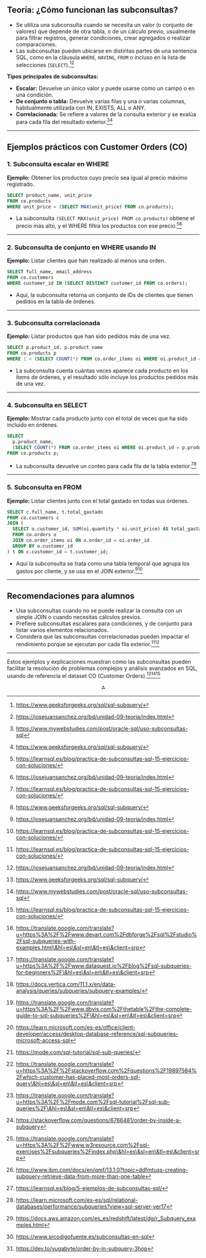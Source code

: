 ## Teoría: ¿Cómo funcionan las subconsultas?

- Se utiliza una subconsulta cuando se necesita un valor (o conjunto de valores) que depende de otra tabla, o de un cálculo previo, usualmente para filtrar registros, generar condiciones, crear agregados o realizar comparaciones.
- Las subconsultas pueden ubicarse en distintas partes de una sentencia SQL, como en la cláusula `WHERE`, `HAVING`, `FROM` o incluso en la lista de selecciones (`SELECT`).[^2][^1]

**Tipos principales de subconsultas:**

- **Escalar:** Devuelve un único valor y puede usarse como un campo o en una condición.
- **De conjunto o tabla:** Devuelve varias filas y una o varias columnas, habitualmente utilizada con IN, EXISTS, ALL o ANY.
- **Correlacionada:** Se refiere a valores de la consulta exterior y se evalúa para cada fila del resultado exterior.[^3][^2]

***

## Ejemplos prácticos con Customer Orders (CO)

### 1. Subconsulta escalar en WHERE

**Ejemplo:** Obtener los productos cuyo precio sea igual al precio máximo registrado.

```sql
SELECT product_name, unit_price
FROM co.products
WHERE unit_price = (SELECT MAX(unit_price) FROM co.products);
```

- La subconsulta `(SELECT MAX(unit_price) FROM co.products)` obtiene el precio más alto, y el WHERE filtra los productos con ese precio.[^4][^1]

***

### 2. Subconsulta de conjunto en WHERE usando IN

**Ejemplo:** Listar clientes que han realizado al menos una orden.

```sql
SELECT full_name, email_address
FROM co.customers
WHERE customer_id IN (SELECT DISTINCT customer_id FROM co.orders);
```

- Aquí, la subconsulta retorna un conjunto de IDs de clientes que tienen pedidos en la tabla de órdenes.

***

### 3. Subconsulta correlacionada

**Ejemplo:** Listar productos que han sido pedidos más de una vez.

```sql
SELECT p.product_id, p.product_name
FROM co.products p
WHERE 1 < (SELECT COUNT(*) FROM co.order_items oi WHERE oi.product_id = p.product_id);
```

- La subconsulta cuenta cuántas veces aparece cada producto en los ítems de órdenes, y el resultado sólo incluye los productos pedidos más de una vez.

***

### 4. Subconsulta en SELECT

**Ejemplo:** Mostrar cada producto junto con el total de veces que ha sido incluido en órdenes.

```sql
SELECT 
  p.product_name,
  (SELECT COUNT(*) FROM co.order_items oi WHERE oi.product_id = p.product_id) AS total_ordenes
FROM co.products p;
```

- La subconsulta devuelve un conteo para cada fila de la tabla exterior.[^4][^2]

***

### 5. Subconsulta en FROM

**Ejemplo:** Listar clientes junto con el total gastado en todas sus órdenes.

```sql
SELECT c.full_name, t.total_gastado
FROM co.customers c
JOIN (
  SELECT o.customer_id, SUM(oi.quantity * oi.unit_price) AS total_gastado
  FROM co.orders o
  JOIN co.order_items oi ON o.order_id = oi.order_id
  GROUP BY o.customer_id
) t ON c.customer_id = t.customer_id;
```

- Aquí la subconsulta se trata como una tabla temporal que agrupa los gastos por cliente, y se usa en el JOIN exterior.[^1][^4]

***

## Recomendaciones para alumnos

- Usa subconsultas cuando no se puede realizar la consulta con un simple JOIN o cuando necesitas cálculos previos.
- Prefiere subconsultas escalares para condiciones, y de conjunto para listar varios elementos relacionados.
- Considera que las subconsultas correlacionadas pueden impactar el rendimiento porque se ejecutan por cada fila exterior.[^4][^1]

***

Estos ejemplos y explicaciones muestran cómo las subconsultas pueden facilitar la resolución de problemas complejos y análisis avanzados en SQL, usando de referencia el dataset CO (Customer Orders).[^2][^3][^4]
<span style="display:none">[^10][^11][^12][^13][^14][^15][^16][^17][^18][^19][^20][^5][^6][^7][^8][^9]</span>

<div style="text-align: center">⁂</div>

[^1]: https://josejuansanchez.org/bd/unidad-09-teoria/index.html

[^2]: https://www.geeksforgeeks.org/sql/sql-subquery/

[^3]: https://www.mywebstudies.com/post/oracle-sql/uso-subconsultas-sql

[^4]: https://learnsql.es/blog/practica-de-subconsultas-sql-15-ejercicios-con-soluciones/

[^5]: https://learnsql.es/blog/5-ejemplos-de-subconsultas-sql/

[^6]: https://learn.microsoft.com/es-es/sql/relational-databases/performance/subqueries?view=sql-server-ver17

[^7]: https://docs.aws.amazon.com/es_es/redshift/latest/dg/r_Subquery_examples.html

[^8]: https://www.srcodigofuente.es/subconsultas-en-sql

[^9]: https://dev.to/yugabyte/order-by-in-subquery-3hop

[^10]: https://translate.google.com/translate?u=https%3A%2F%2Fwww.devart.com%2Fdbforge%2Fsql%2Fstudio%2Fsql-subqueries-with-examples.html\&hl=es\&sl=en\&tl=es\&client=srp

[^11]: https://translate.google.com/translate?u=https%3A%2F%2Fwww.dataquest.io%2Fblog%2Fsql-subqueries-for-beginners%2F\&hl=es\&sl=en\&tl=es\&client=srp

[^12]: https://docs.vertica.com/11.1.x/en/data-analysis/queries/subqueries/subquery-examples/

[^13]: https://translate.google.com/translate?u=https%3A%2F%2Fwww.dbvis.com%2Fthetable%2Fthe-complete-guide-to-sql-subqueries%2F\&hl=es\&sl=en\&tl=es\&client=srp

[^14]: https://learn.microsoft.com/es-es/office/client-developer/access/desktop-database-reference/sql-subqueries-microsoft-access-sql

[^15]: https://mode.com/sql-tutorial/sql-sub-queries/

[^16]: https://translate.google.com/translate?u=https%3A%2F%2Fstackoverflow.com%2Fquestions%2F19897584%2Fwhich-customer-has-placed-most-orders-sql-query\&hl=es\&sl=en\&tl=es\&client=srp

[^17]: https://translate.google.com/translate?u=https%3A%2F%2Fmode.com%2Fsql-tutorial%2Fsql-sub-queries%2F\&hl=es\&sl=en\&tl=es\&client=srp

[^18]: https://stackoverflow.com/questions/6766481/order-by-inside-a-subquery

[^19]: https://translate.google.com/translate?u=https%3A%2F%2Fwww.w3resource.com%2Fsql-exercises%2Fsubqueries%2Findex.php\&hl=es\&sl=en\&tl=es\&client=srp

[^20]: https://www.ibm.com/docs/en/qmf/13.1.0?topic=ddfmtuss-creating-subquery-retrieve-data-from-more-than-one-table

